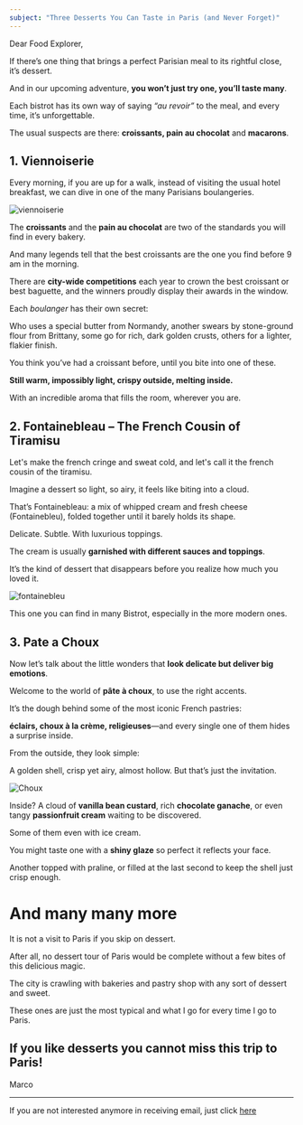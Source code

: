 ```yaml
---
subject: "Three Desserts You Can Taste in Paris (and Never Forget)"
---
```


Dear Food Explorer, 

If there’s one thing that brings a perfect Parisian meal to its rightful close, it’s dessert.

And in our upcoming adventure, **you won’t just try one, you’ll taste many**. 

Each bistrot has its own way of saying _“au revoir”_ to the meal, and every time, it’s unforgettable.

The usual suspects are there: **croissants, pain au chocolat** and **macarons**.

## 1. Viennoiserie

Every morning, if you are up for a walk, instead of visiting the usual hotel breakfast, we can dive in one of the many Parisians boulangeries.

![viennoiserie](https://cdn.shopify.com/s/files/1/0510/8636/0743/files/the_Best_Croissants_in_Paris_480x480.jpg?v=1709747167)

The **croissants** and the **pain au chocolat** are two of the standards you will find in every bakery.

And many legends tell that the best croissants are the one you find before 9 am in the morning.

There are **city-wide competitions** each year to crown the best croissant or best baguette, and the winners proudly display their awards in the window.

Each *boulanger* has their own secret:  

Who uses a special butter from Normandy, another swears by stone-ground flour from Brittany, some go for rich, dark golden crusts, others for a lighter, flakier finish.  

You think you’ve had a croissant before, until you bite into one of these.  

**Still warm, impossibly light, crispy outside, melting inside.**

With an incredible aroma that fills the room, wherever you are.

## 2. Fontainebleau – The French Cousin of Tiramisu

Let's make the french cringe and sweat cold, and let's call it the french cousin of the tiramisu.

Imagine a dessert so light, so airy, it feels like biting into a cloud.  

That’s Fontainebleau: a mix of whipped cream and fresh cheese (Fontainebleu), folded together until it barely holds its shape.

Delicate. Subtle. With luxurious toppings.

The cream is usually **garnished with different sauces and toppings**.

It’s the kind of dessert that disappears before you realize how much you loved it.

![fontainebleu](https://i-re.unimedias.fr/2024/04/29/r101-fontainebleau-fromage-frais-fruits-rougesar-662f53ee7553f.jpg?auto=format%2Ccompress&cs=tinysrgb&w=1200)

This one you can find in many Bistrot, especially in the more modern ones.

## 3. Pate a Choux

Now let’s talk about the little wonders that **look delicate but deliver big emotions**.

Welcome to the world of **pâte à choux**, to use the right accents.

It’s the dough behind some of the most iconic French pastries:  

**éclairs, choux à la crème, religieuses**—and every single one of them hides a surprise inside.

From the outside, they look simple:  

A golden shell, crisp yet airy, almost hollow. But that’s just the invitation.

![Choux](https://www.southernfatty.com/wp-content/uploads/2014/03/CreamPuffs-5964.jpg)

Inside? A cloud of **vanilla bean custard**, rich **chocolate ganache**, or even tangy **passionfruit cream** waiting to be discovered.

Some of them even with ice cream.

You might taste one with a **shiny glaze** so perfect it reflects your face.  

Another topped with praline, or filled at the last second to keep the shell just crisp enough.

# And many many more

It is not a visit to Paris if you skip on dessert.

After all, no dessert tour of Paris would be complete without a few bites of this delicious magic.

The city is crawling with bakeries and pastry shop with any sort of dessert and sweet.

These ones are just the most typical and what I go for every time I go to Paris.

## If you like desserts you cannot miss this trip to Paris!

Marco

---

If you are not interested anymore in receiving email, just click [here](/cancel)